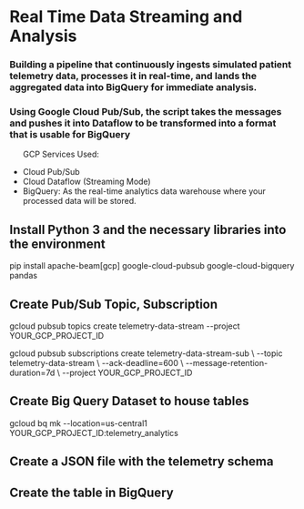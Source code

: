 # Real Time Data Streaming and Analysis
 ### Building a pipeline that continuously ingests simulated patient telemetry data, processes it in real-time, and lands the aggregated data into BigQuery for immediate analysis.
### Using Google Cloud Pub/Sub, the script takes the messages and pushes it into Dataflow to be transformed into a format that is usable for BigQuery
<p>
 <ul>
  <p>GCP Services Used:</p>

<li>Cloud Pub/Sub </li>
<li>Cloud Dataflow (Streaming Mode)</li>
<li>BigQuery: As the real-time analytics data warehouse where your processed data will be stored.</li>
 </ul>
</p>
<h2> Install Python 3 and the necessary libraries into the environment</h2>
pip install apache-beam[gcp] google-cloud-pubsub google-cloud-bigquery pandas 
<h2>Create Pub/Sub Topic, Subscription</h2>
<p>gcloud pubsub topics create telemetry-data-stream --project YOUR_GCP_PROJECT_ID</p>
<p>gcloud pubsub subscriptions create telemetry-data-stream-sub \
  --topic telemetry-data-stream \
  --ack-deadline=600 \
  --message-retention-duration=7d \
  --project YOUR_GCP_PROJECT_ID
</p>
<h2>Create Big Query Dataset to house tables</h2>
gcloud bq mk --location=us-central1 YOUR_GCP_PROJECT_ID:telemetry_analytics
<h2>Create a JSON file with the telemetry schema</h2>
<h2>Create the table in BigQuery</h2>
